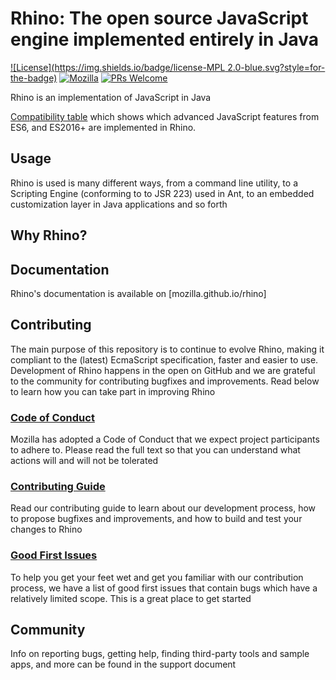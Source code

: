 # Rhino: The open source JavaScript engine implemented entirely in Java

[![License](https://img.shields.io/badge/license-MPL 2.0-blue.svg?style=for-the-badge)](./LICENSE.txt)
[![Mozilla](https://circleci.com/gh/mozilla/rhino.svg?style=for-the-badge&logo=CircleCI)](https://app.circleci.com/pipelines/github/mozilla/rhino)
[![PRs Welcome](https://img.shields.io/badge/PRs-welcome-brightgreen.svg?style=for-the-badge)](CONTRIBUTING.md)

Rhino is an implementation of JavaScript in Java

[Compatibility table](http://mozilla.github.io/rhino/compat/engines.html) which shows which advanced JavaScript features from ES6, and ES2016+ are implemented in Rhino.

## Usage
Rhino is used is many different ways, from a command line utility, to a Scripting Engine (conforming to to JSR 223) used in Ant, to an embedded customization layer in Java applications and so forth

### 

## Why Rhino?

## Documentation
Rhino's documentation is available on [mozilla.github.io/rhino]

## Contributing
The main purpose of this repository is to continue to evolve Rhino, making it compliant to the (latest) EcmaScript specification, faster and easier to use. Development of Rhino happens in the open on GitHub and we are grateful to the community for contributing bugfixes and improvements. Read below to learn how you can take part in improving Rhino

### [Code of Conduct](CODE_OF_CONDUCT.md)
Mozilla has adopted a Code of Conduct that we expect project participants to adhere to. Please read the full text so that you can understand what actions will and will not be tolerated

### [Contributing Guide](CONTRIBUTING.md)
Read our contributing guide to learn about our development process, how to propose bugfixes and improvements, and how to build and test your changes to Rhino

### [Good First Issues](https://github.com/mozilla/rhino/issues?q=is%3Aopen+is%3Aissue+label%3A%22good+first+issue%22)
To help you get your feet wet and get you familiar with our contribution process, we have a list of good first issues that contain bugs which have a relatively limited scope. This is a great place to get started

## Community
Info on reporting bugs, getting help, finding third-party tools and sample apps, and more can be found in the support document
